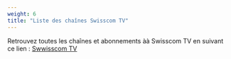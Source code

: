 ```yaml
---
weight: 6
title: "Liste des chaînes Swisscom TV"
---
```

Retrouvez toutes les chaînes et abonnements àà Swisscom TV en suivant ce lien :
[Swwisscom TV](https://www.swisscom.ch/fr/clients-prives/internet-television-reseaufixe/swisscom-tv/chaines/liste-chaines.html#cl%5Bdevice%5D%5B%5D=tv)
